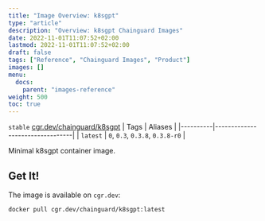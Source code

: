 ```yaml
---
title: "Image Overview: k8sgpt"
type: "article"
description: "Overview: k8sgpt Chainguard Images"
date: 2022-11-01T11:07:52+02:00
lastmod: 2022-11-01T11:07:52+02:00
draft: false
tags: ["Reference", "Chainguard Images", "Product"]
images: []
menu:
  docs:
    parent: "images-reference"
weight: 500
toc: true
---
```


`stable` [cgr.dev/chainguard/k8sgpt](https://github.com/chainguard-images/images/tree/main/images/k8sgpt)
| Tags     | Aliases                         |
|----------|---------------------------------|
| `latest` | `0`, `0.3`, `0.3.8`, `0.3.8-r0` |



Minimal k8sgpt container image.
## Get It!

The image is available on `cgr.dev`:

```
docker pull cgr.dev/chainguard/k8sgpt:latest
```

